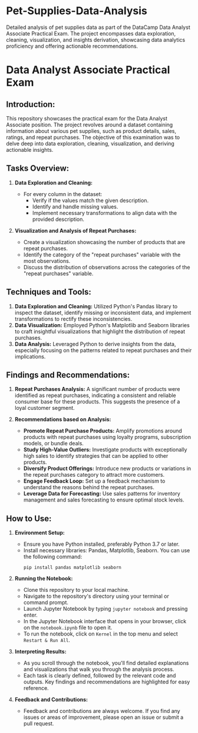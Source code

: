 # Pet-Supplies-Data-Analysis
Detailed analysis of pet supplies data as part of the DataCamp Data Analyst Associate Practical Exam. The project encompasses data exploration, cleaning, visualization, and insights derivation, showcasing data analytics proficiency and offering actionable recommendations.

# Data Analyst Associate Practical Exam

## Introduction:
This repository showcases the practical exam for the Data Analyst Associate position. The project revolves around a dataset containing information about various pet supplies, such as product details, sales, ratings, and repeat purchases. The objective of this examination was to delve deep into data exploration, cleaning, visualization, and deriving actionable insights.

## Tasks Overview:
1. **Data Exploration and Cleaning:**
   - For every column in the dataset:
     - Verify if the values match the given description.
     - Identify and handle missing values.
     - Implement necessary transformations to align data with the provided description.

2. **Visualization and Analysis of Repeat Purchases:**
   - Create a visualization showcasing the number of products that are repeat purchases.
   - Identify the category of the "repeat purchases" variable with the most observations.
   - Discuss the distribution of observations across the categories of the "repeat purchases" variable.

## Techniques and Tools:
1. **Data Exploration and Cleaning:** Utilized Python's Pandas library to inspect the dataset, identify missing or inconsistent data, and implement transformations to rectify these inconsistencies.
2. **Data Visualization:** Employed Python's Matplotlib and Seaborn libraries to craft insightful visualizations that highlight the distribution of repeat purchases.
3. **Data Analysis:** Leveraged Python to derive insights from the data, especially focusing on the patterns related to repeat purchases and their implications.

## Findings and Recommendations:
1. **Repeat Purchases Analysis:** A significant number of products were identified as repeat purchases, indicating a consistent and reliable consumer base for these products. This suggests the presence of a loyal customer segment.
   
2. **Recommendations based on Analysis:**
   - **Promote Repeat Purchase Products:** Amplify promotions around products with repeat purchases using loyalty programs, subscription models, or bundle deals.
   - **Study High-Value Outliers:** Investigate products with exceptionally high sales to identify strategies that can be applied to other products.
   - **Diversify Product Offerings:** Introduce new products or variations in the repeat purchases category to attract more customers.
   - **Engage Feedback Loop:** Set up a feedback mechanism to understand the reasons behind the repeat purchases.
   - **Leverage Data for Forecasting:** Use sales patterns for inventory management and sales forecasting to ensure optimal stock levels.

## How to Use:
1. **Environment Setup:**
   - Ensure you have Python installed, preferably Python 3.7 or later.
   - Install necessary libraries: Pandas, Matplotlib, Seaborn. You can use the following command:
     ```
     pip install pandas matplotlib seaborn
     ```

2. **Running the Notebook:**
   - Clone this repository to your local machine.
   - Navigate to the repository's directory using your terminal or command prompt.
   - Launch Jupyter Notebook by typing `jupyter notebook` and pressing enter.
   - In the Jupyter Notebook interface that opens in your browser, click on the `notebook.ipynb` file to open it.
   - To run the notebook, click on `Kernel` in the top menu and select `Restart & Run All`.

3. **Interpreting Results:**
   - As you scroll through the notebook, you'll find detailed explanations and visualizations that walk you through the analysis process.
   - Each task is clearly defined, followed by the relevant code and outputs. Key findings and recommendations are highlighted for easy reference.

4. **Feedback and Contributions:**
   - Feedback and contributions are always welcome. If you find any issues or areas of improvement, please open an issue or submit a pull request.
